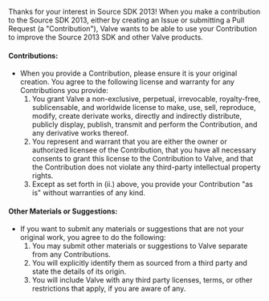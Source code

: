 Thanks for your interest in Source SDK 2013!  When you make a contribution to the Source SDK 2013, either by creating an Issue or submitting a Pull Request (a "Contribution"), Valve wants to be able to use your Contribution to improve the Source 2013 SDK and other Valve products.
#### Contributions:
*   When you provide a Contribution, please ensure it is your original creation. You agree to the following license and warranty for any Contributions you provide:
    1.  You grant Valve a non-exclusive, perpetual, irrevocable, royalty-free, sublicensable, and worldwide license to make, use, sell, reproduce, modify, create derivate works, directly and indirectly distribute, publicly display, publish, transmit and perform the Contribution, and any derivative works thereof.
    2.  You represent and warrant that you are either the owner or authorized licensee of the Contribution, that you have all necessary consents to grant this license to the Contribution to Valve, and that the Contribution does not violate any third-party intellectual property rights.
    3. Except as set forth in (ii.) above, you provide your Contribution "as is" without warranties of any kind.

#### Other Materials or Suggestions:
*   If you want to submit any materials or suggestions that are not your original work, you agree to do the following:
    1. You may submit other materials or suggestions to Valve separate from any Contributions.
    2. You will explicitly identify them as sourced from a third party and state the details of its origin.
    3. You will include Valve with any third party licenses, terms, or other restrictions that apply, if you are aware of any.
